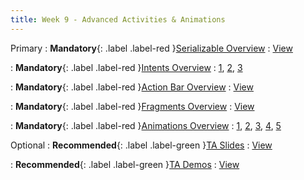 ```yaml
---
title: Week 9 - Advanced Activities & Animations
---
```


Primary
: **Mandatory**{: .label .label-red }[Serializable Overview](https://developer.android.com/reference/java/io/Serializable)
  : [View](https://developer.android.com/reference/java/io/Serializable)

: **Mandatory**{: .label .label-red }[Intents Overview](https://developer.android.com/reference/android/content/Intent)
  : [1](https://developer.android.com/guide/components/intents-filters), [2](https://developer.android.com/reference/android/content/Intent), [3](https://developer.android.com/guide/components/intents-common)

: **Mandatory**{: .label .label-red }[Action Bar Overview](https://developer.android.com/develop/ui/views/components/appbar)
  : [View](https://developer.android.com/develop/ui/views/components/appbar)

: **Mandatory**{: .label .label-red }[Fragments Overview](https://developer.android.com/guide/fragments)
  : [View](https://developer.android.com/guide/fragments)

: **Mandatory**{: .label .label-red }[Animations Overview](https://developer.android.com/develop/ui/views/animations/overview)
  : [1](https://developer.android.com/develop/ui/views/animations/overview), [2](https://www.youtube.com/watch?v=ArVhJAW5ZCE), [3](https://www.youtube.com/watch?v=_P_Z5wIxGOc), [4](https://www.youtube.com/watch?v=N_x7SV3I3P0), [5](https://github.com/nomtek/android-animations)

Optional
: **Recommended**{: .label .label-green }[TA Slides](https://github.com/Shogz-Labs/EECS4443_W25_Assets/blob/main/ta_recitations/slides/Week%209%20-%20Advanced%20Activities%20%26%20Animations.pdf)
  : [View](https://github.com/Shogz-Labs/EECS4443_W25_Assets/blob/main/ta_recitations/slides/Week%209%20-%20Advanced%20Activities%20%26%20Animations.pdf) 

: **Recommended**{: .label .label-green }[TA Demos](https://github.com/Shogz-Labs/EECS4443_W25_Assets/tree/main/ta_recitations/demos)
  : [View](https://github.com/Shogz-Labs/EECS4443_W25_Assets/blob/main/ta_recitations/demos/DemoDrawables.zip)